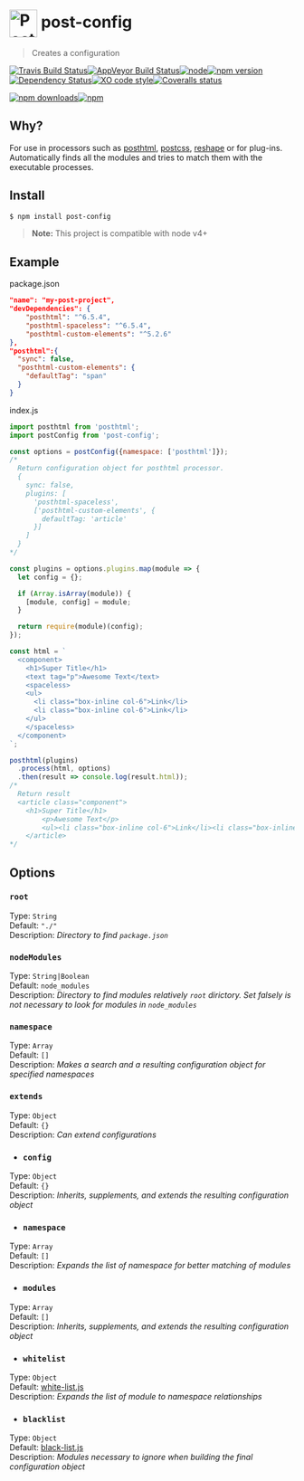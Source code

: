 # <img valign="middle" height="49" title="PostHTML logo" src="https://avatars2.githubusercontent.com/u/19793826?v=3&s=200"> post-config

> Creates a configuration

[![Travis Build Status](https://img.shields.io/travis/post-org/post-config/master.svg?style=flat-square&label=unix)](https://travis-ci.org/GitScrum/post-config)[![AppVeyor Build Status](https://img.shields.io/appveyor/ci/GitScrum/post-config/master.svg?style=flat-square&label=windows)](https://ci.appveyor.com/project/GitScrum/post-config)[![node](https://img.shields.io/node/v/post-sequence.svg?maxAge=2592000&style=flat-square)]()[![npm version](https://img.shields.io/npm/v/post-config.svg?style=flat-square)](https://www.npmjs.com/package/post-config)[![Dependency Status](https://david-dm.org/post-org/post-config.svg?style=flat-square)](https://david-dm.org/post-org/post-config)[![XO code style](https://img.shields.io/badge/code_style-XO-5ed9c7.svg?style=flat-square)](https://github.com/sindresorhus/xo)[![Coveralls status](https://img.shields.io/coveralls/post-org/post-config.svg?style=flat-square)](https://coveralls.io/r/GitScrum/post-config)

[![npm downloads](https://img.shields.io/npm/dm/post-config.svg?style=flat-square)](https://www.npmjs.com/package/post-config)[![npm](https://img.shields.io/npm/dt/post-config.svg?style=flat-square)](https://www.npmjs.com/package/post-config)

## Why?
For use in processors such as [posthtml](https://github.com/posthtml/posthtml), [postcss](https://github.com/postcss/postcss), [reshape](https://github.com/reshape/reshape) or for plug-ins. Automatically finds all the modules and tries to match them with the executable processes.

## Install

```bash
$ npm install post-config 
```
> **Note:** This project is compatible with node v4+

## Example
package.json  
```json
"name": "my-post-project",
"devDependencies": {
    "posthtml": "^6.5.4",
    "posthtml-spaceless": "^6.5.4",
    "posthtml-custom-elements": "^5.2.6"
},
"posthtml":{
  "sync": false,
  "posthtml-custom-elements": {
    "defaultTag": "span"
  }
}
```

index.js  
```js
import posthtml from 'posthtml';
import postConfig from 'post-config';

const options = postConfig({namespace: ['posthtml']});
/*
  Return configuration object for posthtml processor.
  {
    sync: false,
    plugins: [
      'posthtml-spaceless',
      ['posthtml-custom-elements', {
        defaultTag: 'article'
      }]
    ]
  }
*/

const plugins = options.plugins.map(module => {
  let config = {};

  if (Array.isArray(module)) {
    [module, config] = module;
  }

  return require(module)(config);
});

const html = `
  <component>
    <h1>Super Title</h1>
    <text tag="p">Awesome Text</text>
    <spaceless>
    <ul>
      <li class="box-inline col-6">Link</li>
      <li class="box-inline col-6">Link</li>
    </ul>
    </spaceless>
  </component>
`;

posthtml(plugins)
  .process(html, options)
  .then(result => console.log(result.html));
/*
  Return result
  <article class="component">
    <h1>Super Title</h1>
        <p>Awesome Text</p>
        <ul><li class="box-inline col-6">Link</li><li class="box-inline col-6">Link</li></ul>
    </article>
*/
```


## Options
### `root`
Type: `String`  
Default: `"./"`  
Description: *Directory to find `package.json`*

### `nodeModules`
Type: `String|Boolean`  
Default: `node_modules`  
Description: *Directory to find modules relatively `root` dirictory. Set falsely is not necessary to look for modules in `node_modules`*

### `namespace`  
Type: `Array`  
Default: `[]`  
Description: *Makes a search and a resulting configuration object for specified namespaces*

### `extends`
Type: `Object`  
Default: `{}`  
Description: *Can extend configurations*

  - ### `config`
  Type: `Object`  
  Default: `{}`  
  Description: *Inherits, supplements, and extends the resulting configuration object*

  - ### `namespace`
  Type: `Array`  
  Default: `[]`  
  Description: *Expands the list of namespace for better matching of modules*

  - ### `modules`
  Type: `Array`  
  Default: `[]`  
  Description: *Inherits, supplements, and extends the resulting configuration object*

  - ### `whitelist`
  Type: `Object`  
  Default: [white-list.js](https://github.com/post-org/post-config/blob/master/src/white-list.js)  
  Description: *Expands the list of module to namespace relationships*

  - ### `blacklist`
  Type: `Object`  
  Default: [black-list.js](https://github.com/post-org/post-config/blob/master/src/black-list.js)  
  Description: *Modules necessary to ignore when building the final configuration object*
